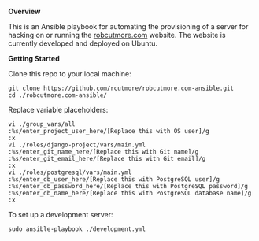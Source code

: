 **Overview**

This is an Ansible playbook for automating the provisioning of a server for
hacking on or running the [robcutmore.com](http://www.robcutmore.com) website.
The website is currently developed and deployed on Ubuntu.

**Getting Started**

Clone this repo to your local machine:

    git clone https://github.com/rcutmore/robcutmore.com-ansible.git
    cd ./robcutmore.com-ansible/

Replace variable placeholders:

    vi ./group_vars/all
    :%s/enter_project_user_here/[Replace this with OS user]/g
    :x
    vi ./roles/django-project/vars/main.yml
    :%s/enter_git_name_here/[Replace this with Git name]/g
    :%s/enter_git_email_here/[Replace this with Git email]/g
    :x
    vi ./roles/postgresql/vars/main.yml
    :%s/enter_db_user_here/[Replace this with PostgreSQL user]/g
    :%s/enter_db_password_here/[Replace this with PostgreSQL password]/g
    :%s/enter_db_name_here/[Replace this with PostgreSQL database name]/g
    :x

To set up a development server:

    sudo ansible-playbook ./development.yml


